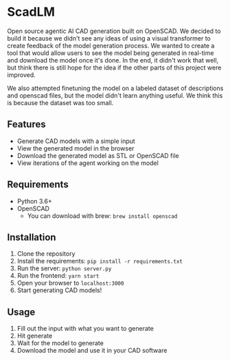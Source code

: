 # ScadLM

Open source agentic AI CAD generation built on OpenSCAD. We decided to build it because we didn't see any ideas of using a visual transformer to create feedback of the model generation process. We wanted to create a tool that would allow users to see the model being generated in real-time and download the model once it's done. In the end, it didn't work that well, but think there is still hope for the idea if the other parts of this project were improved.

We also attempted finetuning the model on a labeled dataset of descriptions and openscad files, but the model didn't learn anything useful. We think this is because the dataset was too small.

## Features

- Generate CAD models with a simple input
- View the generated model in the browser
- Download the generated model as STL or OpenSCAD file
- View iterations of the agent working on the model

## Requirements

- Python 3.6+
- OpenSCAD
  - You can download with brew: `brew install openscad`

## Installation

1. Clone the repository
2. Install the requirements: `pip install -r requirements.txt`
3. Run the server: `python server.py`
4. Run the frontend: `yarn start`
5. Open your browser to `localhost:3000`
6. Start generating CAD models!

## Usage

1. Fill out the input with what you want to generate
2. Hit generate
3. Wait for the model to generate
4. Download the model and use it in your CAD software
